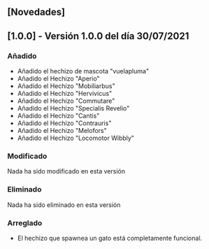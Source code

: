 ## [Novedades]

## [1.0.0] - Versión 1.0.0 del día 30/07/2021
### Añadido
- Añadido el hechizo de mascota "vuelapluma"
- Añadido el Hechizo "Aperio"
- Añadido el Hechizo "Mobiliarbus"
- Añadido el Hechizo "Hervivicus"
- Añadido el Hechizo "Commutare"
- Añadido el Hechizo "Specialis Revelio"
- Añadido el Hechizo "Cantis"
- Añadido el Hechizo "Contrauris"
- Añadido el Hechizo "Melofors"
- Añadido el Hechizo "Locomotor Wibbly"

### Modificado
Nada ha sido modificado en esta versión

### Eliminado
Nada ha sido eliminado en esta versión

### Arreglado
- El hechizo que spawnea un gato está completamente funcional.
